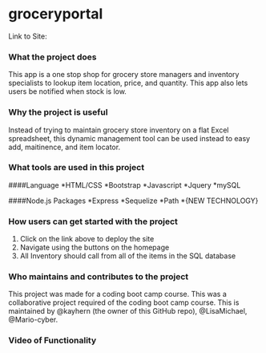 # groceryportal
Link to Site:

### What the project does
This app is a one stop shop for grocery store managers and inventory specialists to lookup item location, price, and quantity. 
This app also lets users be notified when stock is low.

### Why the project is useful
Instead of trying to maintain grocery store inventory on a flat Excel spreadsheet, this dynamic management tool can be used instead to easy add, maitinence, and item locator.

### What tools are used in this project
####Language
*HTML/CSS
*Bootstrap
*Javascript 
*Jquery
*mySQL

####Node.js Packages
*Express
*Sequelize
*Path
*{NEW TECHNOLOGY}

### How users can get started with the project
1. Click on the link above to deploy the site
1. Navigate using the buttons on the homepage
1. All Inventory should call from all of the items in the SQL database

### Who maintains and contributes to the project
This project was made for a coding boot camp course. This was a collaborative project required of the coding boot camp course. This is maintained by @kayhern (the owner of this GitHub repo), @LisaMichael, @Mario-cyber. 

### Video of Functionality
